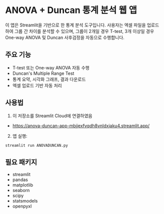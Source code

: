 # ANOVA + Duncan 통계 분석 웹 앱

이 앱은 Streamlit을 기반으로 한 통계 분석 도구입니다.
사용자는 엑셀 파일을 업로드하여 그룹 간 차이를 분석할 수 있으며,
그룹이 2개일 경우 T-test, 3개 이상일 경우 One-way ANOVA 및 Duncan 사후검정을 자동으로 수행합니다.

## 주요 기능
- T-test 또는 One-way ANOVA 자동 수행
- Duncan's Multiple Range Test
- 통계 요약, 시각화 그래프, 결과 다운로드
- 엑셀 업로드 기반 자동 처리

## 사용법
1. 이 저장소를 Streamlit Cloud에 연결하였음
- https://anova-duncan-app-mbjjexfvqdh8vnldxjaku4.streamlit.app/
2. 앱 실행:
```bash
streamlit run ANOVADUNCAN.py
```

## 필요 패키지
- streamlit
- pandas
- matplotlib
- seaborn
- scipy
- statsmodels
- openpyxl
